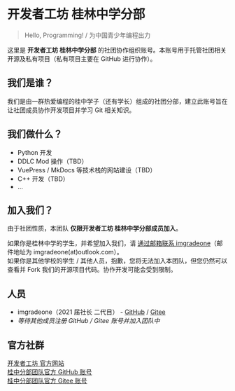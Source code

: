 # 开发者工坊 桂林中学分部

> Hello, Programming! / 为中国青少年编程出力

这里是 **开发者工坊 桂林中学分部** 的社团协作组织账号。本账号用于托管社团相关开源及私有项目（私有项目主要在 GitHub 进行协作）。

## 我们是谁？

我们是由一群热爱编程的桂中学子（还有学长）组成的社团分部，建立此账号旨在让社团成员协作开发项目并学习 Git 相关知识。

## 我们做什么？

- Python 开发
- DDLC Mod 操作（TBD）
- VuePress / MkDocs 等技术栈的网站建设（TBD）
- C++ 开发（TBD）
- ...

## 加入我们？

由于社团性质，本团队 **仅限开发者工坊 桂林中学分部成员加入**。

如果你是桂林中学的学生，并希望加入我们，请 [通过邮箱联系 imgradeone](mailto:imgradeone@outlook.com)（邮件地址为 imgradeone(at)outlook.com）。  
如果你是其他学校的学生 / 其他人员，抱歉，您将无法加入本团队，但您仍然可以查看并 Fork 我们的开源项目代码。协作开发可能会受到限制。

## 人员

- imgradeone（2021 届社长 二代目） - [GitHub](https://github.com/imgradeone) / [Gitee](https://gitee.com/imgradeone)
- *等待其他成员注册 GitHub / Gitee 账号并加入团队中*

## 官方社群

[开发者工坊 官方网站](https://devs.lfdevs.com)  
[桂中分部团队官方 GitHub 账号](https://github.com/devswork-glzx)  
[桂中分部团队官方 Gitee 账号](https://gitee.com/devswork-glzx)  
